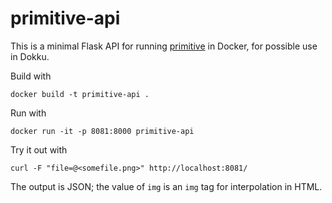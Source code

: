 # primitive-api

This is a minimal Flask API for running
[primitive](https://github.com/fogleman/primitive) in Docker, for
possible use in Dokku.

Build with

	docker build -t primitive-api .
	
Run with

    docker run -it -p 8081:8000 primitive-api
	
Try it out with

    curl -F "file=@<somefile.png>" http://localhost:8081/

The output is JSON; the value of `img` is an `img` tag for
interpolation in HTML.
